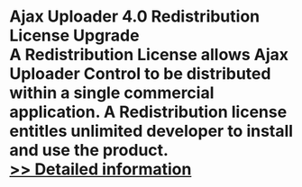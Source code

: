 # Ajax Uploader 4.0 Redistribution License Upgrade<br />A Redistribution License allows Ajax Uploader Control to be distributed within a single commercial application. A Redistribution license entitles unlimited developer to install and use the product.<br />[>> Detailed information](https://secure.shareit.com/shareit/product.html?productid=300748495&affiliateid=200057808)